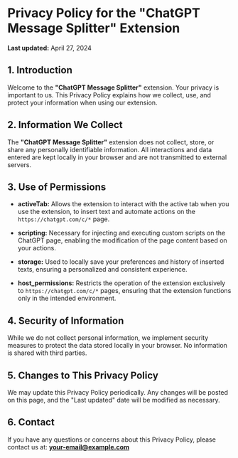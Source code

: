 
# Privacy Policy for the "ChatGPT Message Splitter" Extension

**Last updated:** April 27, 2024

## 1. Introduction

Welcome to the **"ChatGPT Message Splitter"** extension. Your privacy is important to us. This Privacy Policy explains how we collect, use, and protect your information when using our extension.

## 2. Information We Collect

The **"ChatGPT Message Splitter"** extension does not collect, store, or share any personally identifiable information. All interactions and data entered are kept locally in your browser and are not transmitted to external servers.

## 3. Use of Permissions

- **activeTab:** Allows the extension to interact with the active tab when you use the extension, to insert text and automate actions on the `https://chatgpt.com/c/*` page.
  
- **scripting:** Necessary for injecting and executing custom scripts on the ChatGPT page, enabling the modification of the page content based on your actions.
  
- **storage:** Used to locally save your preferences and history of inserted texts, ensuring a personalized and consistent experience.
  
- **host_permissions:** Restricts the operation of the extension exclusively to `https://chatgpt.com/c/*` pages, ensuring that the extension functions only in the intended environment.

## 4. Security of Information

While we do not collect personal information, we implement security measures to protect the data stored locally in your browser. No information is shared with third parties.

## 5. Changes to This Privacy Policy

We may update this Privacy Policy periodically. Any changes will be posted on this page, and the "Last updated" date will be modified as necessary.

## 6. Contact

If you have any questions or concerns about this Privacy Policy, please contact us at: **your-email@example.com**
